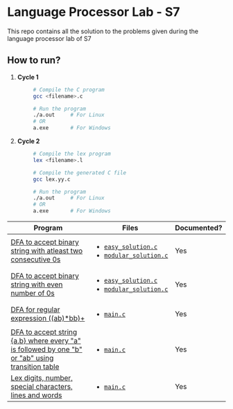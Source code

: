 # Language Processor Lab - S7

This repo contains all the solution to the problems given during the language processor lab of S7

## How to run?

1. **Cycle 1**

   ```sh
        # Compile the C program
        gcc <filename>.c

        # Run the program
        ./a.out     # For Linux
        # OR
        a.exe       # For Windows
   ```

2. **Cycle 2**

   ```sh
        # Compile the lex program
        lex <filename>.l

        # Compile the generated C file
        gcc lex.yy.c

        # Run the program
        ./a.out     # For Linux
        # OR
        a.exe       # For Windows
   ```

| Program                                                                                                                  | Files                                                                                                                                                             | Documented? |
| ------------------------------------------------------------------------------------------------------------------------ | ----------------------------------------------------------------------------------------------------------------------------------------------------------------- | ----------- |
| [DFA to accept binary string with atleast two consecutive 0s](./cycle_1/consecutive_zeros/)                              | <ul><li>[`easy_solution.c`](./cycle_1/consecutive_zeros/easy_solution.c)</li><li>[`modular_solution.c`](./cycle_1/consecutive_zeros/modular_solution.c)</li></ul> | Yes         |
| [DFA to accept binary string with even number of 0s](./cycle_1/even_zeros/)                                              | <ul><li>[`easy_solution.c`](./cycle_1/even_zeros/easy_solution.c)</li><li>[`modular_solution.c`](./cycle_1/even_zeros/modular_solution.c)</li></ul>               | Yes         |
| [DFA for regular expression ((ab)\*bb)+](./cycle_1/regex_ab/)                                                            | <ul><li>[`main.c`](./cycle_1/regex_ab/main.c)</li></ul>                                                                                                           | Yes         |
| [DFA to accept string {a,b} where every "a" is followed by one "b" or "ab" using transition table](./cycle_1/ab_or_aab/) | <ul><li>[`main.c`](./cycle_1/ab_or_aab/main.c)</li></ul>                                                                                                          | Yes         |
| [Lex digits, number, special characters, lines and words](./cycle_2/experiment_1/)                                       | <ul><li>[`main.c`](./cycle_2/experiment_1/main.l)</li></ul>                                                                                                       | Yes         |
